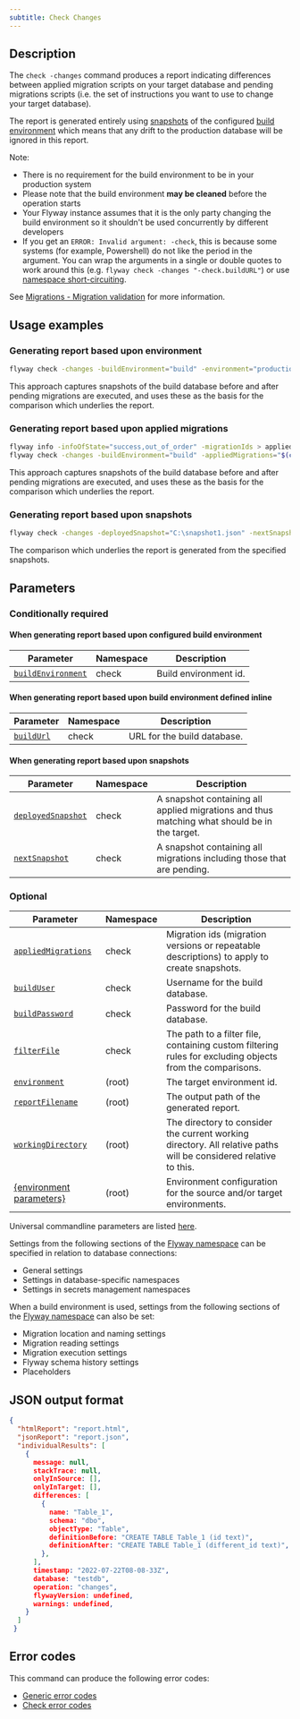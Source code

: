 ```yaml
---
subtitle: Check Changes
---
```


## Description

The `check -changes` command produces a report indicating differences between applied migration scripts on your target database and pending migrations scripts (i.e. the set of instructions you want to use to change your target database).

The report is generated entirely using [snapshots](https://documentation.red-gate.com/display/FD/Snapshots) of the configured [build environment](https://documentation.red-gate.com/display/FD/Shadow+and+build+environments) which means that any drift to the production database will be ignored in this report.

Note:

- There is no requirement for the build environment to be in your production system
- Please note that the build environment **may be cleaned** before the operation starts
- Your Flyway instance assumes that it is the only party changing the build environment so it shouldn't be used concurrently by different developers
- If you get an `ERROR: Invalid argument: -check`, this is because some systems (for example, Powershell) do not like the period in the argument. You can wrap the arguments in a single or double quotes to work around this (e.g. `flyway check -changes "-check.buildURL"`) or use [namespace short-circuiting](https://documentation.red-gate.com/display/FD/Configuration+namespaces).

See [Migrations - Migration validation](https://documentation.red-gate.com/display/FD/Migrations) for more information.

## Usage examples

### Generating report based upon environment

```bash
flyway check -changes -buildEnvironment="build" -environment="production"
```

This approach captures snapshots of the build database before and after pending migrations are executed, and uses these as the basis for the comparison which underlies the report.

### Generating report based upon applied migrations

```bash
flyway info -infoOfState="success,out_of_order" -migrationIds > appliedMigrations.txt
flyway check -changes -buildEnvironment="build" -appliedMigrations="$(cat appliedMigrations.txt)
```

This approach captures snapshots of the build database before and after pending migrations are executed, and uses these as the basis for the comparison which underlies the report.

### Generating report based upon snapshots

```bash
flyway check -changes -deployedSnapshot="C:\snapshot1.json" -nextSnapshot="C:\snapshot2.json"
```

The comparison which underlies the report is generated from the specified snapshots.

## Parameters

### Conditionally required

#### When generating report based upon configured build environment

| Parameter                                                                                                            | Namespace | Description           |
|----------------------------------------------------------------------------------------------------------------------|-----------|-----------------------|
| [`buildEnvironment`](<Configuration/Flyway Namespace/Flyway Check Namespace/Flyway Check Build Environment Setting>) | check     | Build environment id. |

#### When generating report based upon build environment defined inline

| Parameter                                                                                            | Namespace | Description                 |
|------------------------------------------------------------------------------------------------------|-----------|-----------------------------|
| [`buildUrl`](<Configuration/Flyway Namespace/Flyway Check Namespace/Flyway Check Build URL Setting>) | check     | URL for the build database. |

#### When generating report based upon snapshots

| Parameter                                                                                                            | Namespace | Description                                                                                  |
|----------------------------------------------------------------------------------------------------------------------|-----------|----------------------------------------------------------------------------------------------|
| [`deployedSnapshot`](<Configuration/Flyway Namespace/Flyway Check Namespace/Flyway Check Deployed Snapshot Setting>) | check     | A snapshot containing all applied migrations and thus matching what should be in the target. |
| [`nextSnapshot`](<Configuration/Flyway Namespace/Flyway Check Namespace/Flyway Check Next Snapshot Setting>)         | check     | A snapshot containing all migrations including those that are pending.                       |

### Optional

| Parameter                                                                                                              | Namespace | Description                                                                                                      |
|------------------------------------------------------------------------------------------------------------------------|-----------|------------------------------------------------------------------------------------------------------------------|
| [`appliedMigrations`](<Configuration/Flyway Namespace/Flyway Check Namespace/Flyway Check Applied Migrations Setting>) | check     | Migration ids (migration versions or repeatable descriptions) to apply to create snapshots.                      |
| [`buildUser`](<Configuration/Flyway Namespace/Flyway Check Namespace/Flyway Check Build User Setting>)                 | check     | Username for the build database.                                                                                 |
| [`buildPassword`](<Configuration/Flyway Namespace/Flyway Check Namespace/Flyway Check Build Password Setting>)         | check     | Password for the build database.                                                                                 |
| [`filterFile`](<Configuration/Flyway Namespace/Flyway Check Namespace/Flyway Check Filter File Setting>)               | check     | The path to a filter file, containing custom filtering rules for excluding objects from the comparisons.         |
| [`environment`](<Configuration/Flyway Namespace/Flyway Environment Setting>)                                           | (root)    | The target environment id.                                                                                       |
| [`reportFilename`](<Configuration/Flyway Namespace/Flyway Report Filename Setting>)                                    | (root)    | The output path of the generated report.                                                                         |
| [`workingDirectory`](<Command-line Parameters/Working Directory Parameter>)                                             | (root)    | The directory to consider the current working directory. All relative paths will be considered relative to this. |
| [{environment parameters}](<Configuration/Environments Namespace>)                                                     | (root)    | Environment configuration for the source and/or target environments.                                             |

Universal commandline parameters are listed [here](<Command-line Parameters>).

Settings from the following sections of the [Flyway namespace](<Configuration/Flyway Namespace>) can be specified in relation to database connections:
* General settings
* Settings in database-specific namespaces
* Settings in secrets management namespaces

When a build environment is used, settings from the following sections of the [Flyway namespace](<Configuration/Flyway Namespace>) can also be set:
* Migration location and naming settings
* Migration reading settings
* Migration execution settings
* Flyway schema history settings
* Placeholders

## JSON output format

```json
{
  "htmlReport": "report.html",
  "jsonReport": "report.json",
  "individualResults": [
    {
      message: null,
      stackTrace: null,
      onlyInSource: [],
      onlyInTarget: [],
      differences: [
        {
          name: "Table_1",
          schema: "dbo",
          objectType: "Table",
          definitionBefore: "CREATE TABLE Table_1 (id text)",
          definitionAfter: "CREATE TABLE Table_1 (different_id text)",
        },
      ],
      timestamp: "2022-07-22T08-08-33Z",
      database: "testdb",
      operation: "changes",
      flywayVersion: undefined,
      warnings: undefined,
    }
  ]
 }
```

## Error codes

This command can produce the following error codes:
- [Generic error codes](<Exit codes and error codes/General error codes>)
- [Check error codes](<Exit codes and error codes/Check error codes>)